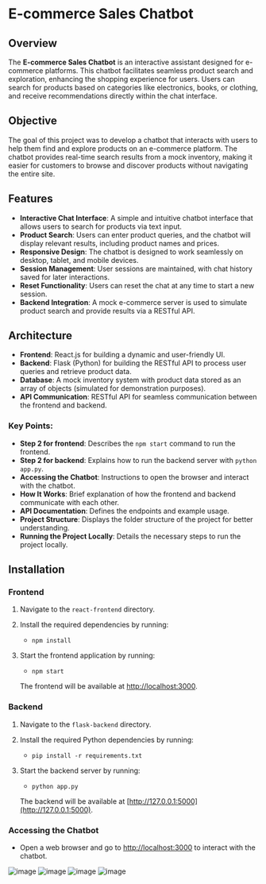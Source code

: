 # E-commerce Sales Chatbot

## Overview

The **E-commerce Sales Chatbot** is an interactive assistant designed for e-commerce platforms. This chatbot facilitates seamless product search and exploration, enhancing the shopping experience for users. Users can search for products based on categories like electronics, books, or clothing, and receive recommendations directly within the chat interface.

## Objective

The goal of this project was to develop a chatbot that interacts with users to help them find and explore products on an e-commerce platform. The chatbot provides real-time search results from a mock inventory, making it easier for customers to browse and discover products without navigating the entire site.

## Features

- **Interactive Chat Interface**: A simple and intuitive chatbot interface that allows users to search for products via text input.
- **Product Search**: Users can enter product queries, and the chatbot will display relevant results, including product names and prices.
- **Responsive Design**: The chatbot is designed to work seamlessly on desktop, tablet, and mobile devices.
- **Session Management**: User sessions are maintained, with chat history saved for later interactions.
- **Reset Functionality**: Users can reset the chat at any time to start a new session.
- **Backend Integration**: A mock e-commerce server is used to simulate product search and provide results via a RESTful API.

## Architecture

- **Frontend**: React.js for building a dynamic and user-friendly UI.
- **Backend**: Flask (Python) for building the RESTful API to process user queries and retrieve product data.
- **Database**: A mock inventory system with product data stored as an array of objects (simulated for demonstration purposes).
- **API Communication**: RESTful API for seamless communication between the frontend and backend.


### Key Points:

- **Step 2 for frontend**: Describes the `npm start` command to run the frontend.
- **Step 2 for backend**: Explains how to run the backend server with `python app.py`.
- **Accessing the Chatbot**: Instructions to open the browser and interact with the chatbot.
- **How It Works**: Brief explanation of how the frontend and backend communicate with each other.
- **API Documentation**: Defines the endpoints and example usage.
- **Project Structure**: Displays the folder structure of the project for better understanding.
- **Running the Project Locally**: Details the necessary steps to run the project locally.

## Installation

### Frontend

1. Navigate to the `react-frontend` directory.

2. Install the required dependencies by running:
   - `npm install`

3. Start the frontend application by running:
   - `npm start`
   
   The frontend will be available at [http://localhost:3000](http://localhost:3000).

### Backend

1. Navigate to the `flask-backend` directory.

2. Install the required Python dependencies by running:
   - `pip install -r requirements.txt`

3. Start the backend server by running:
   - `python app.py`
   
   The backend will be available at [http://127.0.0.1:5000](http://127.0.0.1:5000).

### Accessing the Chatbot

- Open a web browser and go to [http://localhost:3000](http://localhost:3000) to interact with the chatbot.


![image](https://github.com/user-attachments/assets/5631839d-72a4-46d5-be2b-ea1e88702272)
![image](https://github.com/user-attachments/assets/fff6c056-f4ff-480b-9b9d-4dc5775b795a)
![image](https://github.com/user-attachments/assets/635a5c60-20ad-4aa1-80d3-4b9349b9a16d)
![image](https://github.com/user-attachments/assets/b47ddf45-3004-497b-9fb6-57de6c2c40b3)


